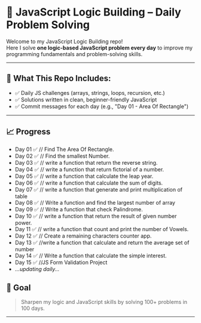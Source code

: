 # 🧠 JavaScript Logic Building – Daily Problem Solving

Welcome to my JavaScript Logic Building repo!  
Here I solve **one logic-based JavaScript problem every day** to improve my programming fundamentals and problem-solving skills.

---

## 📅 What This Repo Includes:

- ✅ Daily JS challenges (arrays, strings, loops, recursion, etc.)
- ✅ Solutions written in clean, beginner-friendly JavaScript
- ✅ Commit messages for each day (e.g., "Day 01 - Area Of Rectangle")

---

## 📈 Progress

- Day 01 ✅ // Find The Area Of Rectangle.
- Day 02 ✅ // Find the smallest Number.
- Day 03 ✅ // write a function that return the reverse string.
- Day 04 ✅ // write a function that return fictorial of a number.
- Day 05 ✅ // write a function that calculate the leap year.
- Day 06 ✅ // write a function that calculate the sum of digits.
- Day 07 ✅ // write a function that generate and print multiplication of table
- Day 08 ✅ // Write a function and find the largest number of array
- Day 09 ✅ // Write a function that check Palindrome.
- Day 10 ✅ // write a function that return the result of given number power.
- Day 11 ✅ // write a function that count and print the number of Vowels.
- Day 12 ✅ // Create a remaining characters counter app.
- Day 13 ✅ //write a function that calculate and return the average set of number
- Day 14 ✅ // Write a function that calculate the simple interest.
- Day 15 ✅ //JS Form Validation Project
- _...updating daily..._

## 🚀 Goal

> Sharpen my logic and JavaScript skills by solving 100+ problems in 100 days.

---
